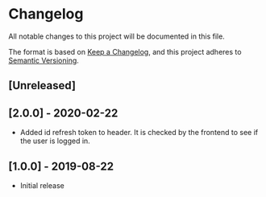 # Changelog
All notable changes to this project will be documented in this file.

The format is based on [Keep a Changelog](https://keepachangelog.com/en/1.0.0/),
and this project adheres to [Semantic Versioning](https://semver.org/spec/v2.0.0.html).

## [Unreleased]

## [2.0.0] - 2020-02-22
- Added id refresh token to header. It is checked by the frontend to see if the user is logged in.

## [1.0.0] - 2019-08-22
- Initial release